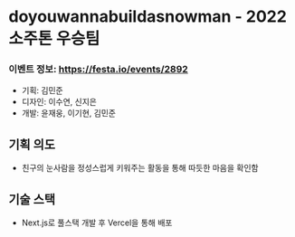 #  doyouwannabuildasnowman - 2022 소주톤 우승팀
### 이벤트 정보: https://festa.io/events/2892
- 기획: 김민준
- 디자인: 이수연, 신지은
- 개발: 윤재웅, 이기현, 김민준
## 기획 의도
- 친구의 눈사람을 정성스럽게 키워주는 활동을 통해 따듯한 마음을 확인함
## 기술 스택
- Next.js로 풀스택 개발 후 Vercel을 통해 배포
